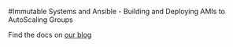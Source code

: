 #Immutable Systems and Ansible - Building and Deploying AMIs to AutoScaling Groups

Find the docs on [our blog](http://www.ansible.com/blog/immutable-systems?utm_content=8145640&utm_medium=social&utm_source=github)

